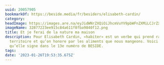 ```yaml
---
uuid: 20057905
bookmarkOf: https://beside.media/fr/besiders/elisabeth-cardin/
category:
headImage: https://images.are.na/eyJidWNrZXQiOiJhcmVuYV9pbWFnZXMiLCJrZXkiOiIyMDA1NzkwNS9vcmlnaW5hbF8zMjg3NzIyM2VlOTE1Yzg0YTYxMWY4ZmJhOTg0MGYxMi5wbmciLCJlZGl0cyI6eyJyZXNpemUiOnsid2lkdGgiOjEyMDAsImhlaWdodCI6MTIwMCwiZml0IjoiaW5zaWRlIiwid2l0aG91dEVubGFyZ2VtZW50Ijp0cnVlfSwid2VicCI6eyJxdWFsaXR5Ijo5MH0sImpwZWciOnsicXVhbGl0eSI6OTB9LCJyb3RhdGUiOm51bGx9fQ==?bc=0
imageName: 32877223ee915c84a611f8fba9840f12.png
title: Et je ferai de la nature ma maison
description: Pour Elisabeth Cardin, «habiter» est un verbe qui prend racine dans le
  territoire et qu’on honore par les aliments que nous mangeons. Voici l’essai personnel
  qu’elle signe dans le 13e numéro de BESIDE.
tags:
date: '2023-01-26T19:53:35.675Z'
---
```

